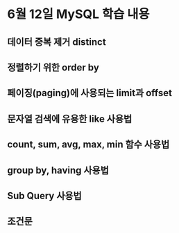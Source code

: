 # 6월 12일 MySQL 학습 내용
## 데이터 중복 제거 distinct

## 정렬하기 위한 order by

## 페이징(paging)에 사용되는 limit과 offset

## 문자열 검색에 유용한 like 사용법

## count, sum, avg, max, min 함수 사용법

## group by, having 사용법

## Sub Query 사용법

## 조건문